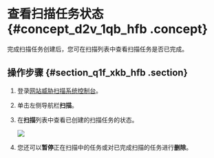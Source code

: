 # 查看扫描任务状态 {#concept_d2v_1qb_hfb .concept}

完成扫描任务创建后，您可在扫描列表中查看扫描任务是否已完成。

## 操作步骤 {#section_q1f_xkb_hfb .section}

1.  登录[网站威胁扫描系统控制台](https://yundun.console.aliyun.com/?spm=5176.180290.939721.e5.677d50a81PEzex&p=avds#/overviews)。
2.  单击左侧导航栏**扫描**。
3.  在**扫描**列表中查看已创建的扫描任务的状态。

    ![](http://static-aliyun-doc.oss-cn-hangzhou.aliyuncs.com/assets/img/21883/153805997213032_zh-CN.png)

4.  您还可以**暂停**正在扫描中的任务或对已完成扫描的任务进行**删除**。

